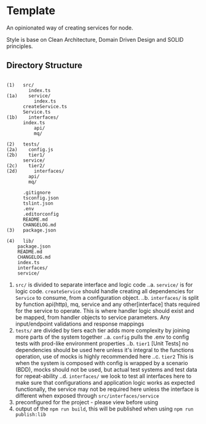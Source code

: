 # Template

An opinionated way of creating services for node.

Style is base on Clean Architecture, Domain Driven Design and SOLID principles.

## Directory Structure
```

(1)   src/
        index.ts
(1a)	service/
          index.ts
	  createService.ts
	  Service.ts
(1b)    interfaces/
	  index.ts
          api/
          mq/

(2)   tests/
(2a)	config.js
(2b)    tier1/
	  service/
(2c)	tier2/
(2d)	  interfaces/
	    api/
	    mq/

      .gitignore
      tsconfig.json
      tslint.json
      .env
      .editorconfig
      README.md
      CHANGELOG.md
(3)   package.json

(4)   lib/
	package.json
	README.md
	CHANGELOG.md
	index.ts
	interfaces/
	service/
```


1. `src/` is divided to separate interface and logic code
..a. `service/` is for logic code. `createService` should handle creating all dependencies for `Service` to consume, from a configuration object. 
..b. `interfaces/` is split by function api(http), mq, service and any other[interface] thats required for the service to operate. This is where handler logic should exist and be mapped, from handler objects to service parameters. Any input/endpoint validations and response mappings
2. `tests/` are divided by tiers each tier adds more complexity by joining more parts of the system together
..a. `config` pulls the .env to config tests with prod-like environment properties 
..b. `tier1` [Unit Tests] no dependencies should be used here unless it's integral to the functions operation, use of mocks is highly recommended here
..c. `tier2` This is when the system is composed with config is wrapped by a scenario (BDD), mocks should not be used, but actual test systems and test data for repeat-ability
..d. `interfaces/` we look to test all interfaces here to make sure that configurations and application logic works as expected functionally, the service may not be required here unless the interface is different when exposed through `src/interfaces/service`
3. preconfigured for the project - please view before using
4. output of the `npm run build`, this will be published when using `npm run publish:lib`
